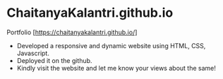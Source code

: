# ChaitanyaKalantri.github.io
Portfolio [https://chaitanyakalantri.github.io/]

- Developed a responsive and dynamic website using HTML, CSS, Javascript.
- Deployed it on the github.
- Kindly visit the website and let me know your views about the same!
